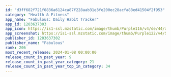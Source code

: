 ```yaml
---
id: "d3ff682f721f0836a6124ca87f228aab31e3fe200ec28acfa88ed41504f2f953"
category: "Health & Fitness"
app_name: "Fabulous: Daily Habit Tracker"
app_id: 1203637303
app_icon: https://is1-ssl.mzstatic.com/image/thumb/Purple116/v4/de/44/ab/de44ab38-71db-d099-7fd5-2e2cc91e1f18/AppIconFabulous-1x_U007ephone-85-220.png/1024x1024bb.png
app_screenshot: https://is1-ssl.mzstatic.com/image/thumb/Purple122/v4/5a/18/9f/5a189f89-6c9d-20ce-0fcf-644ec74d7d13/47d84644-16d7-4a44-9fdf-7488fb58a77e_With_mobile_frame_2_-_5_self_care_activities-3.png/1242x2688bb.png
publisher_id: 1203637302
publisher_name: "Fabulous"
rank: 206
most_recent_release: 2024-01-08 00:00:00
release_count_in_past_year: 9
release_count_in_past_year_category: 21
release_count_in_past_year_top_in_category: 34
---
```

